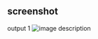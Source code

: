 ## screenshot

output 1
![image description](../Convention/screenshot/Screenshot%202024-08-22%20111208.png)
